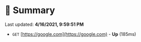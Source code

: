 # 📖 Summary
Last updated: **4/16/2021, 9:59:51 PM**

- `GET` [https://google.com](https://google.com) - **Up** (185ms)
